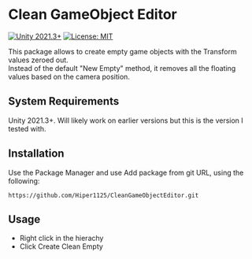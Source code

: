 # Clean GameObject Editor
[![Unity 2021.3+](https://img.shields.io/badge/unity-2021.3%2B-blue.svg)](https://unity3d.com/get-unity/download)
[![License: MIT](https://img.shields.io/badge/License-MIT-brightgreen.svg)](LICENSE.md)

This package allows to create empty game objects with the Transform values zeroed out. <br>
Instead of the default "New Empty" method, it removes all the floating values based on the camera position.

## System Requirements
Unity 2021.3+. Will likely work on earlier versions but this is the version I tested with.

## Installation
Use the Package Manager and use Add package from git URL, using the following: 
```
https://github.com/Hiper1125/CleanGameObjectEditor.git
```

## Usage
- Right click in the hierachy
- Click Create Clean Empty
